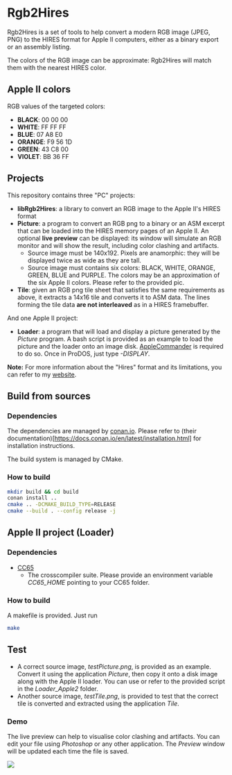 # Rgb2Hires

Rgb2Hires is a set of tools to help convert a modern RGB image (JPEG, PNG) to the HIRES format for Apple II computers, either as a binary export or an assembly listing.

The colors of the RGB image can be approximate: Rgb2Hires will match them with the nearest HIRES color.

## Apple II colors

RGB values of the targeted colors:

* **BLACK**:  00 00 00
* **WHITE**:  FF FF FF
* **BLUE**:   07 A8 E0
* **ORANGE**: F9 56 1D
* **GREEN**:  43 C8 00
* **VIOLET**: BB 36 FF

## Projects

This repository contains three "PC" projects:
* **libRgb2Hires**: a library to convert an RGB image to the Apple II's HIRES format
* **Picture**: a program to convert an RGB png to a binary or an ASM excerpt that can be loaded into the HIRES memory pages of an Apple II. An optional **live preview** can be displayed: its window will simulate an RGB monitor and will show the result, including color clashing and artifacts.
  * Source image must be 140x192. Pixels are anamorphic: they will be displayed twice as wide as they are tall.
  * Source image must contains six colors: BLACK, WHITE, ORANGE, GREEN, BLUE and PURPLE. The colors may be an approximation of the six Apple II colors. Please refer to the provided pic.
* **Tile**: given an RGB png tile sheet that satisfies the same requirements as above, it extracts a 14x16 tile and converts it to ASM data. The lines forming the tile data **are not interleaved** as in a HIRES framebuffer.

And one Apple II project:
* **Loader**: a program that will load and display a picture generated by the *Picture* program. A bash script is provided as an example to load the picture and the loader onto an image disk. [AppleCommander](https://applecommander.github.io/) is required to do so. Once in ProDOS, just type *-DISPLAY*.

__Note:__ For more information about the "Hires" format and its limitations, you can refer to my [website](https://www.xtof.info/hires-graphics-apple-ii.html).

## Build from sources

### Dependencies

The dependencies are managed by [conan.io](https://conan.io/). Please refer to (their documentation)[https://docs.conan.io/en/latest/installation.html] for installation instructions.

The build system is managed by CMake.

### How to build

```bash
mkdir build && cd build
conan install ..
cmake .. -DCMAKE_BUILD_TYPE=RELEASE
cmake --build . --config release -j
```

## Apple II project (Loader)

### Dependencies
* [CC65](https://cc65.github.io/cc65/)
    * The crosscompiler suite. Please provide an environment variable *CC65_HOME* pointing to your CC65 folder.
	
### How to build

A makefile is provided. Just run

```bash
make
```
## Test

* A correct source image, *testPicture.png*, is provided as an example. Convert it using the application *Picture*, then copy it onto a disk image along with the Apple II loader. You can use or refer to the provided script in the *Loader_Apple2* folder.
* Another source image, *testTile.png*, is provided to test that the correct tile is converted and extracted using the application *Tile*.

### Demo

The live preview can help to visualise color clashing and artifacts. You can edit your file using *Photoshop* or any other application. The *Preview* window will be updated each time the file is saved.

<a href="https://pub.xtof.info/github/demo-rgb2hires.mp4">
<img src="https://pub.xtof.info/github/demo-rgb2hires.png"/>
</a>
